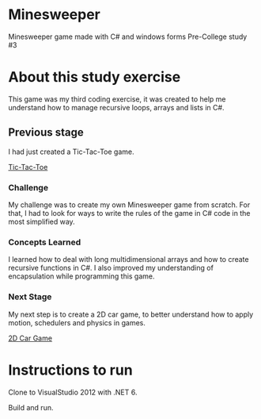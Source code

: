 # Minesweeper
Minesweeper game made with C# and windows forms
Pre-College study #3

# About this study exercise
This game was my third coding exercise, it was created to help me understand how to manage recursive loops, arrays and lists in C#.
## Previous stage
I had just created a Tic-Tac-Toe game.

[Tic-Tac-Toe](https://github.com/sergiofpaim/Tic-Tac-Toe)
### Challenge 
My challenge was to create my own Minesweeper game from scratch. For that, I had to look for ways to write the rules of the game in C# code in the most simplified way.
### Concepts Learned
I learned how to deal with long multidimensional arrays and how to create recursive functions in C#. I also improved my understanding of encapsulation while programming this game.
### Next Stage
My next step is to create a 2D car game, to better understand how to apply motion, schedulers and physics in games.

[2D Car Game](https://github.com/sergiofpaim/2D-Car-Game)
# Instructions to run
Clone to VisualStudio 2012 with .NET 6.

Build and run.
